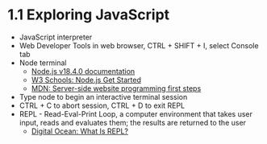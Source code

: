 # 1.1 Exploring JavaScript

+ JavaScript interpreter
+ Web Developer Tools in web browser, CTRL + SHIFT + I, select Console tab
+ Node terminal
    + [Node.js v18.4.0 documentation](https://nodejs.org/api/cli.html)
    + [W3 Schools: Node.js Get Started](https://www.w3schools.com/nodejs/nodejs_get_started.asp)
    + [MDN: Server-side website programming first steps](https://developer.mozilla.org/en-US/docs/Learn/Server-side/First_steps)
+ Type node to begin an interactive terminal session
+ CTRL + C to abort session, CTRL + D to exit REPL
+ REPL - Read-Eval-Print Loop, a computer environment that takes user input, reads and evaluates them; the results are returned to the user
    + [Digital Ocean: What Is REPL?](https://www.digitalocean.com/community/tutorials/what-is-repl)
